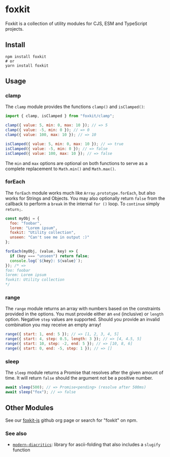 # foxkit

Foxkit is a collection of utility modules for CJS, ESM and TypeScript projects.

## Install

```shell
npm install foxkit
# or
yarn install foxkit
```

## Usage

### clamp

The `clamp` module provides the functions `clamp()` and `isClamped()`:

```js
import { clamp, isClamped } from "foxkit/clamp";

clamp({ value: 5, min: 0, max: 10 }); // => 5
clamp({ value: -5, min: 0 }); // => 0
clamp({ value: 100, max: 10 }); // => 10

isClamped({ value: 5, min: 0, max: 10 }); // => true
isClamped({ value: -5, min: 0 }); // => false
isClamped({ value: 100, max: 10 }); // => false
```

The `min` and `max` options are optional on both functions to serve as a complete replacement to `Math.min()` and `Math.max()`.

### forEach

The `forEach` module works much like `Array.prototype.forEach`, but also works for Strings and Objects. You may also optionally return `false` from the callback to perform a `break` in the internal `for ()` loop. To `continue` simply `return;`.

```js
const myObj = {
  foo: "foobar",
  lorem: "Lorem ipsum",
  foxkit: "Utility collection",
  unseen: "Can't see me in output :)"
};

forEach(myObj, (value, key) => {
  if (key === "unseen") return false;
  console.log(`${key}: ${value}`);
}); /* =>
foo: foobar
lorem: Lorem ipsum
foxkit: Utility collection
*/
```

### range

The `range` module returns an array with numbers based on the constraints provided in the options. You must provide either an `end` (inclusive) or `length` option. Negative `step` values are supported. Should you provide an invalid combination you may receive an empty array!

```js
range({ start: 1, end: 5 }); // => [1, 2, 3, 4, 5]
range({ start: 4, step: 0.5, length: 3 }); // => [4, 4.5, 5]
range({ start: 10, step: -2, end: 5 }); // => [10, 8, 6]
range({ start: 0, end: -5, step: 1 }); // => []
```

### sleep

The `sleep` module returns a Promise that resolves after the given amount of time. It will return `false` should the argument not be a positive number.

```js
await sleep(500); // => Promise<pending> (resolve after 500ms)
await sleep("fox"); // => false
```

## Other Modules

See our [foxkit-js](https://github.com/foxkit-js) github org page or search for "foxkit" on npm.

### See also

- [`modern-diacritics`](https://github.com/Mitsunee/modern-diacritics): library for ascii-folding that also includes a `slugify` function
